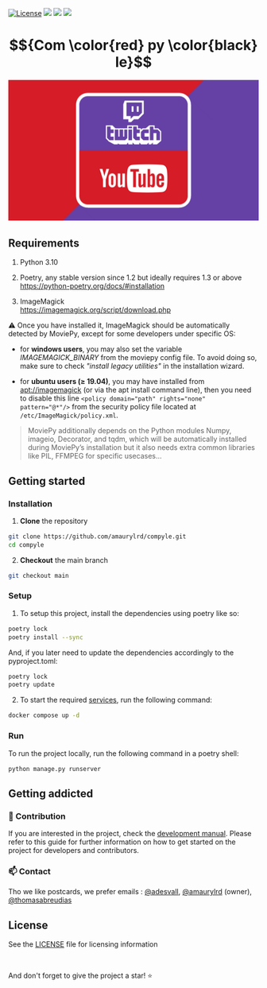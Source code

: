<!-- markdownlint-disable MD029 MD033 MD041 MD042 MD045 -->

[![License][license-bullet]][license-url] [![][status-bullet]][status-url] [![][pre-commit-bullet]][pre-commit-url] [![][renovate-bullet]][renovate-url]

[status-url]: https://github.com/amaurylrd/compyle/actions/workflows/.github-ci.yaml
[status-bullet]: https://github.com/amaurylrd/compyle/actions/workflows/.github-ci.yaml/badge.svg?branch=main

[license-url]: https://opensource.org/licenses/Apache-2.0
[license-bullet]: https://img.shields.io/badge/License-Apache_2.0-blue.svg

[pre-commit-url]:https://github.com/pre-commit/pre-commit
[pre-commit-bullet]: https://img.shields.io/badge/pre--commit-enabled-brightgreen?logo=pre-commit

[renovate-url]:https://github.com/renovatebot/renovate
[renovate-bullet]: https://img.shields.io/badge/renovate-enabled-brightgreen?logo=renovatebot

# $${Com \color{red} py \color{black} le}$$

![](.github/media/twitch-youtube-logo-banner.jpg)

## Requirements

1. Python 3.10

2. Poetry, any stable version since 1.2 but ideally requires 1.3 or above <br>
<https://python-poetry.org/docs/#installation>

3. ImageMagick <br>
<https://imagemagick.org/script/download.php>

:warning: Once you have installed it, ImageMagick should be automatically detected by MoviePy, except for some developers under specific OS:

- for **windows users**, you may also set the variable _IMAGEMAGICK_BINARY_ from the moviepy config file. To avoid doing so, make sure to check _"install legacy utilities"_ in the installation wizard.

- for **ubuntu users (≥ 19.04)**, you may have installed from [apt://imagemagick]() (or via the apt install command line), then you need to disable this line ``<policy domain="path" rights="none" pattern="@*"/>`` from the security policy file located at ``/etc/ImageMagick/policy.xml``.

> MoviePy additionally depends on the Python modules Numpy, imageio, Decorator, and tqdm, which will be automatically installed during MoviePy’s installation but it also needs extra common libraries like PIL, FFMPEG for specific usecases...

## Getting started

### Installation

1. **Clone** the repository

```sh
git clone https://github.com/amaurylrd/compyle.git
cd compyle
```

2. **Checkout** the main branch

```sh
git checkout main
```

### Setup

1. To setup this project, install the dependencies using poetry like so:

```sh
poetry lock
poetry install --sync
```

And, if you later need to update the dependencies accordingly to the pyproject.toml:

```sh
poetry lock
poetry update
```

2. To start the required [services](/docker-compose.yaml), run the following command:

```sh
docker compose up -d
```

### Run

To run the project locally, run the following command in a poetry shell:

```sh
python manage.py runserver
```


## Getting addicted

### 🚧 Contribution

If you are interested in the project, check the [development manual](CONTRIBUTING.md).
Please refer to this guide for further information on how to get started on the project for developers and contributors.

### 📫 Contact

Tho we like postcards, we prefer emails : [@adesvall](https://github.com/adesvall), [@amaurylrd](https://github.com/amaurylrd) (owner), [@thomasabreudias](https://github.com/ThomasAbreuDias)

## License

See the [LICENSE](/LICENSE) file for licensing information

<br>

And don't forget to give the project a star! :star:
